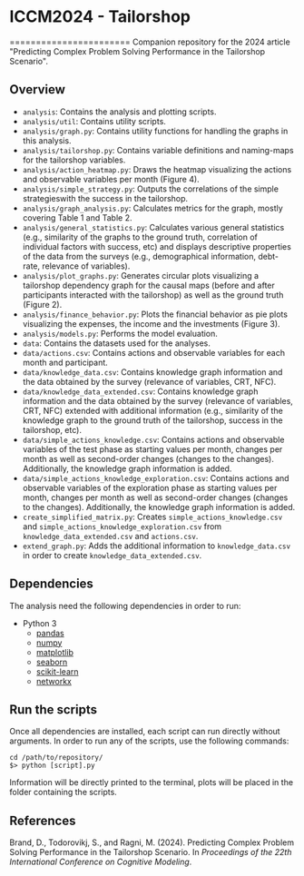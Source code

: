 # ICCM2024 - Tailorshop
=======================
Companion repository for the 2024 article "Predicting Complex Problem Solving Performance in the Tailorshop Scenario".

## Overview

- `analysis`: Contains the analysis and plotting scripts.
- `analysis/util`: Contains utility scripts.
- `analysis/graph.py`: Contains utility functions for handling the graphs in this analysis.
- `analysis/tailorshop.py`: Contains variable definitions and naming-maps for the tailorshop variables.
- `analysis/action_heatmap.py`: Draws the heatmap visualizing the actions and observable variables per month (Figure 4).
- `analysis/simple_strategy.py`: Outputs the correlations of the simple strategieswith the success in the tailorshop.
- `analysis/graph_analysis.py`: Calculates metrics for the graph, mostly covering Table 1 and Table 2.
- `analysis/general_statistics.py`: Calculates various general statistics (e.g., similarity of the graphs to the ground truth, correlation of individual factors with success, etc) and displays descriptive properties of the data from the surveys (e.g., demographical information, debt-rate, relevance of variables).
- `analysis/plot_graphs.py`: Generates circular plots visualizing a tailorshop dependency graph for the causal maps (before and after participants interacted with the tailorshop) as well as the ground truth (Figure 2).
- `analysis/finance_behavior.py`: Plots the financial behavior as pie plots visualizing the expenses, the income and the investments (Figure 3).
- `analysis/models.py`: Performs the model evaluation.
- `data`: Contains the datasets used for the analyses.
- `data/actions.csv`: Contains actions and observable variables for each month and participant.
- `data/knowledge_data.csv`: Contains knowledge graph information and the data obtained by the survey (relevance of variables, CRT, NFC).
- `data/knowledge_data_extended.csv`: Contains knowledge graph information and the data obtained by the survey (relevance of variables, CRT, NFC) extended with additional information (e.g., similarity of the knowledge graph to the ground truth of the tailorshop, success in the tailorshop, etc).
- `data/simple_actions_knowledge.csv`: Contains actions and observable variables of the test phase as starting values per month, changes per month as well as second-order changes (changes to the changes). Additionally, the knowledge graph information is added.
- `data/simple_actions_knowledge_exploration.csv`: Contains actions and observable variables of the exploration phase as starting values per month, changes per month as well as second-order changes (changes to the changes). Additionally, the knowledge graph information is added.
- `create_simplified_matrix.py`: Creates `simple_actions_knowledge.csv` and `simple_actions_knowledge_exploration.csv` from `knowledge_data_extended.csv` and `actions.csv`.
- `extend_graph.py`: Adds the additional information to `knowledge_data.csv` in order to create `knowledge_data_extended.csv`.

## Dependencies

The analysis need the following dependencies in order to run:

- Python 3
    - [pandas](https://pandas.pydata.org)
    - [numpy](https://numpy.org)
    - [matplotlib](https://matplotlib.org/)
    - [seaborn](https://seaborn.pydata.org)
    - [scikit-learn](https://scikit-learn.org/)
    - [networkx](https://networkx.org/)

## Run the scripts

Once all dependencies are installed, each script can run directly without arguments.
In order to run any of the scripts, use the following commands:

```
cd /path/to/repository/
$> python [script].py
```

Information will be directly printed to the terminal, plots will be placed in the folder containing the scripts.

## References

Brand, D., Todorovikj, S., and Ragni, M. (2024). Predicting Complex Problem Solving Performance in the Tailorshop Scenario. In *Proceedings of the 22th International Conference on Cognitive Modeling*.